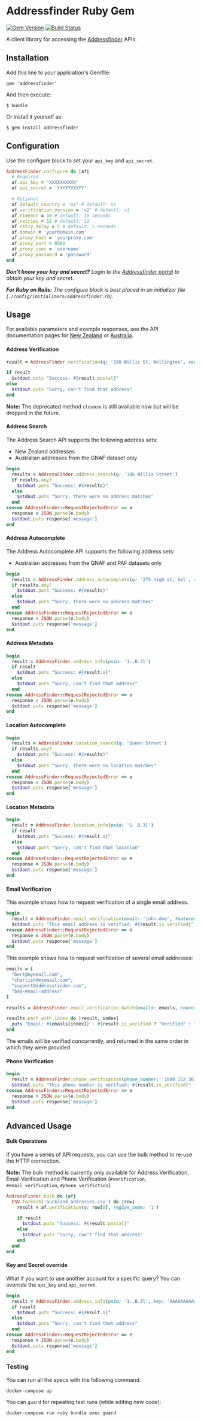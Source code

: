 # Addressfinder Ruby Gem

[![Gem Version](https://badge.fury.io/rb/addressfinder.svg)](http://badge.fury.io/rb/addressfinder)
[![Build  Status](https://travis-ci.com/github/AddressFinder/addressfinder-ruby.svg)](https://travis-ci.com/github/AddressFinder/addressfinder-ruby)

A client library for accessing the [Addressfinder](https://addressfinder.nz/?utm_source=github&utm_medium=readme&utm_campaign=addressfinder_rubygem&utm_term=AddressFinder) APIs.

## Installation

Add this line to your application's Gemfile:

    gem 'addressfinder'

And then execute:

    $ bundle

Or install it yourself as:

    $ gem install addressfinder

## Configuration

Use the configure block to set your `api_key` and `api_secret`.

```ruby
AddressFinder.configure do |af|
  # Required
  af.api_key = 'XXXXXXXXXX'
  af.api_secret = 'YYYYYYYYYY'

  # Optional
  af.default_country = 'nz' # default: nz
  af.verification_version = 'v2' # default: v1
  af.timeout = 10 # default: 10 seconds
  af.retries = 12 # default: 12
  af.retry_delay = 5 # default: 5 seconds
  af.domain = 'yourdomain.com'
  af.proxy_host = 'yourproxy.com'
  af.proxy_port = 8080
  af.proxy_user = 'username'
  af.proxy_password = 'password'
end
```

**_Don't know your key and secret?_**
*Login to the [Addressfinder portal](https://portal.addressfinder.io/?utm_source=github&utm_medium=readme&utm_campaign=addressfinder_rubygem&utm_term=AddressFinder%20Portal) to obtain your key and secret.*

**_For Ruby on Rails:_**
*The configure block is best placed in an initializer file (`./config/initializers/addressfinder.rb`).*

## Usage

For available parameters and example responses, see the API documentation pages for [New Zealand](https://addressfinder.nz/docs?utm_source=github&utm_medium=readme&utm_campaign=addressfinder_rubygem&utm_term=New%20Zealand) or [Australia](https://addressfinder.com.au/docs?utm_source=github&utm_medium=readme&utm_campaign=addressfinder_rubygem&utm_term=Australia).


#### Address Verification

```ruby
result = AddressFinder.verification(q: '186 Willis St, Wellington', country: 'nz')

if result
  $stdout.puts "Success: #{result.postal}"
else
  $stdout.puts "Sorry, can't find that address"
end
```

**Note:** The deprecated method `cleanse` is still available now but will be dropped in the future.

#### Address Search

The Address Search API supports the following address sets:

* New Zealand addresses
* Australian addresses from the GNAF dataset only

```ruby
begin
  results = AddressFinder.address_search(q: '186 Willis Street')
  if results.any?
    $stdout.puts "Success: #{results}"
  else
    $stdout.puts "Sorry, there were no address matches"
  end
rescue AddressFinder::RequestRejectedError => e
  response = JSON.parse(e.body)
  $stdout.puts response['message']
end
```

#### Address Autocomplete

The Address Autocomplete API supports the following address sets:

* Australian addresses from the GNAF and PAF datasets only

```ruby
begin
  results = AddressFinder.address_autocomplete(q: '275 high st, bel', au_paf: '1')
  if results.any?
    $stdout.puts "Success: #{results}"
  else
    $stdout.puts "Sorry, there were no address matches"
  end
rescue AddressFinder::RequestRejectedError => e
  response = JSON.parse(e.body)
  $stdout.puts response['message']
end
```

#### Address Metadata

```ruby
begin
  result = AddressFinder.address_info(pxid: '1-.B.3l')
  if result
    $stdout.puts "Success: #{result.a}"
  else
    $stdout.puts "Sorry, can't find that address"
  end
rescue AddressFinder::RequestRejectedError => e
  response = JSON.parse(e.body)
  $stdout.puts response['message']
end
```

#### Location Autocomplete

```ruby
begin
  results = AddressFinder.location_search(q: 'Queen Street')
  if results.any?
    $stdout.puts "Success: #{results}"
  else
    $stdout.puts "Sorry, there were no location matches"
  end
rescue AddressFinder::RequestRejectedError => e
  response = JSON.parse(e.body)
  $stdout.puts response['message']
end
```

#### Location Metadata

```ruby
begin
  result = AddressFinder.location_info(pxid: '1-.B.3l')
  if result
    $stdout.puts "Success: #{result.a}"
  else
    $stdout.puts "Sorry, can't find that location"
  end
rescue AddressFinder::RequestRejectedError => e
  response = JSON.parse(e.body)
  $stdout.puts response['message']
end
```

#### Email Verification

This example shows how to request verification of a single email address. 

```ruby
begin
  result = AddressFinder.email_verification(email: 'john.doe', features: "domain,connection")
  $stdout.puts "This email address is verified: #{result.is_verified}"
rescue AddressFinder::RequestRejectedError => e
  response = JSON.parse(e.body)
  $stdout.puts response['message']
end
```

This example shows how to request verification of several email addresses:

```ruby 
emails = [
  "bert@myemail.com", 
  "charlish@myemail.com", 
  "support@addressfinder.com", 
  "bad-email-address"
]

results = AddressFinder.email_verification_batch(emails: emails, concurrency: 2, features: "provider,domain,connection")

results.each_with_index do |result, index|
  puts "Email: #{emails[index]} - #{result.is_verified ? "Verified" : "Unverified"}"
end
```

The emails will be verified concurrently, and returned in the same order in 
which they were provided.

#### Phone Verification

```ruby
begin
  result = AddressFinder.phone_verification(phone_number: '1800 152 363', default_country_code: 'AU')
  $stdout.puts "This phone number is verified: #{result.is_verified}"
rescue AddressFinder::RequestRejectedError => e
  response = JSON.parse(e.body)
  $stdout.puts response['message']
end
```

## Advanced Usage

#### Bulk Operations

If you have a series of API requests, you can use the
bulk method to re-use the HTTP connection.

**Note:** The bulk method is currently only available for Address Verification, Email Verification and Phone Verification (`#verification`, `#email_verification`, `#phone_verifiction`).

```ruby
AddressFinder.bulk do |af|
  CSV.foreach('auckland_addresses.csv') do |row|
    result = af.verification(q: row[0], region_code: '1')

    if result
      $stdout.puts "Success: #{result.postal}"
    else
      $stdout.puts "Sorry, can't find that address"
    end
  end
end
```


#### Key and Secret override

What if you want to use another account for a specific query? You can override the `api_key` and `api_secret`.

```ruby
begin
  result = AddressFinder.address_info(pxid: '1-.B.3l', key: 'AAAAAAAAAAAAA', secret: 'BBBBBBBBBBBBB')
  if result
    $stdout.puts "Success: #{result.a}"
  else
    $stdout.puts "Sorry, can't find that address"
  end
rescue AddressFinder::RequestRejectedError => e
  response = JSON.parse(e.body)
  $stdout.puts response['message']
end
```

### Testing

You can run all the specs with the following command:

`docker-compose up`

You can `guard` for repeating test runs (while editing new code):

`docker-compose run ruby bundle exec guard`
